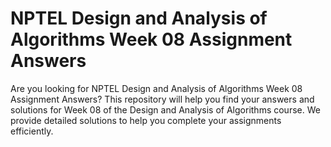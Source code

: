 # NPTEL Design and Analysis of Algorithms Week 08 Assignment Answers

Are you looking for NPTEL Design and Analysis of Algorithms Week 08 Assignment Answers? This repository will help you find your answers and solutions for Week 08 of the Design and Analysis of Algorithms course. We provide detailed solutions to help you complete your assignments efficiently.